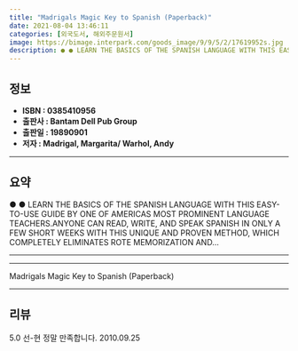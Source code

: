 ```yaml
---
title: "Madrigals Magic Key to Spanish (Paperback)"
date: 2021-08-04 13:46:11
categories: [외국도서, 해외주문원서]
image: https://bimage.interpark.com/goods_image/9/9/5/2/17619952s.jpg
description: ● ● LEARN THE BASICS OF THE SPANISH LANGUAGE WITH THIS EASY-TO-USE GUIDE BY ONE OF AMERICAS MOST PROMINENT LANGUAGE TEACHERS.ANYONE CAN READ, WRITE, AND SPEAK
---
```


## **정보**

- **ISBN : 0385410956**
- **출판사 : Bantam Dell Pub Group**
- **출판일 : 19890901**
- **저자 : Madrigal, Margarita/ Warhol, Andy**

------



## **요약**

●  ●  LEARN THE BASICS OF THE SPANISH LANGUAGE WITH THIS EASY-TO-USE GUIDE BY ONE OF AMERICAS MOST PROMINENT LANGUAGE TEACHERS.ANYONE CAN READ, WRITE, AND SPEAK SPANISH IN ONLY A FEW SHORT WEEKS WITH THIS UNIQUE AND PROVEN METHOD, WHICH COMPLETELY ELIMINATES ROTE MEMORIZATION AND... 

------



------


Madrigals Magic Key to Spanish (Paperback) 

------


## **리뷰** 

5.0 선-현 정말 만족합니다. 2010.09.25 <br/>